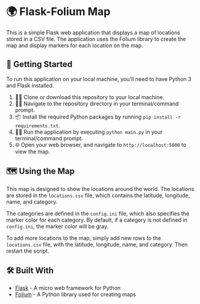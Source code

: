 # 🌍 Flask-Folium Map

This is a simple Flask web application that displays a map of locations stored in a CSV file. The application uses the Folium library to create the map and display markers for each location on the map.

## 🚀 Getting Started

To run this application on your local machine, you'll need to have Python 3 and Flask installed.

1. 👯‍♂️ Clone or download this repository to your local machine.
2. 🚶‍♂️ Navigate to the repository directory in your terminal/command prompt.
3. 📦 Install the required Python packages by running `pip install -r requirements.txt`.
4. 🏃‍♀️ Run the application by executing `python main.py` in your terminal/command prompt.
5. 🌐 Open your web browser, and navigate to `http://localhost:5000` to view the map.

## 🗺️ Using the Map

This map is designed to show the locations around the world. The locations are stored in the `locations.csv` file, which contains the latitude, longitude, name, and category.

The categories are defined in the `config.ini` file, which also specifies the marker color for each category. By default, if a category is not defined in `config.ini`, the marker color will be gray.

To add more locations to the map, simply add new rows to the `locations.csv` file, with the latitude, longitude, name, and category. Then restart the script.

## 🛠️ Built With

- [Flask](https://flask.palletsprojects.com/) - A micro web framework for Python
- [Folium](https://python-visualization.github.io/folium/) - A Python library used for creating maps